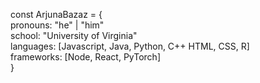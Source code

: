 const ArjunaBazaz = {          
  pronouns: "he" | "him"                   
  school: "University of Virginia"               
  languages: [Javascript, Java, Python, C++ HTML, CSS, R]               
  frameworks: [Node, React, PyTorch]                     
}
